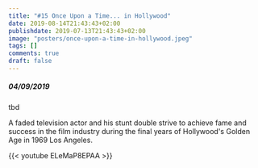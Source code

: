 ```yaml
---
title: "#15 Once Upon a Time... in Hollywood"
date: 2019-08-14T21:43:43+02:00
publishdate: 2019-07-13T21:43:43+02:00
image: "posters/once-upon-a-time-in-hollywood.jpeg"
tags: []
comments: true
draft: false
---
```


##### 04/09/2019

tbd

A faded television actor and his stunt double strive to
achieve fame and success in the film industry during the
final years of Hollywood's Golden Age in 1969 Los Angeles.
<!--more-->

{{< youtube ELeMaP8EPAA >}}
